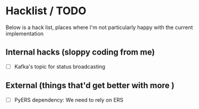 # Hacklist / TODO

Below is a hack list, places where I'm not particularly happy with the current implementation

## Internal hacks (sloppy coding from me)
 - [ ] Kafka's topic for status broadcasting


## External (things that'd get better with more )
 - [ ] PyERS dependency: We need to rely on ERS
